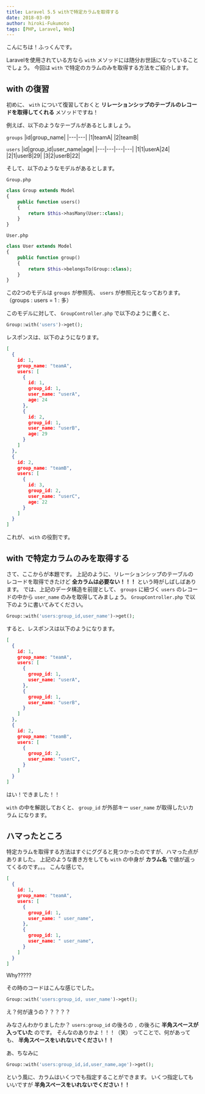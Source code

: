 ```yaml
---
title: Laravel 5.5 withで特定カラムを取得する
date: 2018-03-09
author: hiroki-Fukumoto
tags: [PHP, Laravel, Web]
---
```


こんにちは！ふっくんです。

Laravelを使用されている方なら `with` メソッドには随分お世話になっていることでしょう。
今回は `with` で特定のカラムのみを取得する方法をご紹介します。

## with の復習

初めに、 `with` について復習しておくと **リレーションシップのテーブルのレコードを取得してくれる** メソッドですね！

例えば、以下のようなテーブルがあるとしましょう。

`groups`
|id|group_name|
|---|---|
|1|teamA|
|2|teamB|

`users`
|id|group_id|user_name|age|
|---|---|---|---|
|1|1|userA|24|
|2|1|userB|29|
|3|2|userB|22|

そして、以下のようなモデルがあるとします。

`Group.php`
```php
class Group extends Model
{
    public function users()
    {
        return $this->hasMany(User::class);
    }
}
```

`User.php`
```php
class User extends Model
{
    public function group()
    {
        return $this->belongsTo(Group::class);
    }
}
```

この2つのモデルは `groups` が参照先、 `users` が参照元となっております。（groups : users = 1 : 多）

このモデルに対して、 `GroupController.php` で以下のように書くと、
```php
Group::with('users')->get();
```

レスポンスは、以下のようになります。
```json
[
  {
    id: 1,
    group_name: "teamA",
    users: [
      {
        id: 1,
        group_id: 1,
        user_name: "userA",
        age: 24
      },
      {
        id: 2,
        group_id: 1,
        user_name: "userB",
        age: 29
      }
    ]
  },
  {
    id: 2,
    group_name: "teamB",
    users: [
      {
        id: 3,
        group_id: 2,
        user_name: "userC",
        age: 22
      }
    ]
  }
]
```

これが、 `with` の役割です。

## with で特定カラムのみを取得する

さて、ここからが本題です。
上記のように、リレーションシップのテーブルのレコードを取得できたけど **全カラムは必要ない！！！** という時がしばしばあります。
では、上記のデータ構造を前提として、 `groups` に紐づく `users` のレコードの中から `user_name` のみを取得してみましょう。
`GroupController.php` で以下のように書いてみてください。

```php
Group::with('users:group_id,user_name')->get();
```

すると、レスポンスは以下のようになります。
```json
[
  {
    id: 1,
    group_name: "teamA",
    users: [
      {
        group_id: 1,
        user_name: "userA",
      },
      {
        group_id: 1,
        user_name: "userB",
      }
    ]
  },
  {
    id: 2,
    group_name: "teamB",
    users: [
      {
        group_id: 2,
        user_name: "userC",
      }
    ]
  }
]
```

はい！できました！！

`with` の中を解説しておくと、
`group_id` が外部キー
`user_name` が取得したいカラム
になります。

## ハマったところ
特定カラムを取得する方法はすぐにググると見つかったのですが、ハマった点がありました。
上記のような書き方をしても `with` の中身が **カラム名** で値が返ってくるのです。。。
こんな感じで。

```json
[
  {
    id: 1,
    group_name: "teamA",
    users: [
      {
        group_id: 1,
        user_name: " user_name",
      },
      {
        group_id: 1,
        user_name: " user_name",
      }
    ]
  }
]
```
Why?????

その時のコードはこんな感じでした。

```php
Group::with('users:group_id, user_name')->get();
```

え？何が違うの？？？？？

みなさんわかりましたか？
`users:group_id` の後ろの `,` の後ろに **半角スペースが入っていた** のです。
そんなのありかよ！！！（笑）
ってことで、何があっても、 **半角スペースをいれないでください！！**

あ、ちなみに
```php
Group::with('users:group_id,id,user_name,age')->get();
```
という風に、カラムはいくつでも指定することができます。
いくつ指定してもいいですが **半角スペースをいれないでください！！**